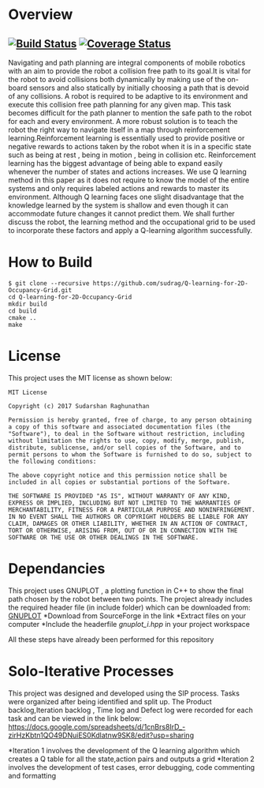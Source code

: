 # Overview
[![Build Status](https://travis-ci.org/sudrag/Q-learning-for-2D-Occupancy-Grid.svg?branch=master)](https://travis-ci.org/sudrag/Q-learning-for-2D-Occupancy-Grid)
[![Coverage Status](https://coveralls.io/repos/github/sudrag/Q-learning-for-2D-Occupancy-Grid/badge.svg?branch=master)](https://coveralls.io/github/sudrag/Q-learning-for-2D-Occupancy-Grid?branch=master)
---
Navigating and path planning are integral components of mobile robotics with an aim to provide the robot a collision free path to its goal.It is vital for the robot to avoid collisions both dynamically by making use of the on-board sensors and also statically by initially choosing a path that is devoid of any collisions. A robot is required to be adaptive to its environment and execute this collision free path planning for any given map. This task becomes difficult for the path planner to mention the safe path to the robot for each and every environment. A more robust solution is to teach the robot the right way to navigate itself in a map through reinforcement learning.Reinforcement learning is essentially used to provide positive or negative rewards to actions taken by the robot when it is in a specific state such as being at rest , being in motion , being in collision etc. Reinforcement learning has the biggest advantage of being able to expand easily whenever the number of states and actions increases. We use Q learning method in this paper as it does not require to know the model of the entire systems and only requires labeled actions and rewards to master its environment. Although Q learning faces one slight disadvantage that the knowledge learned by the system is shallow and even though it can accommodate future changes it cannot predict them. We shall further discuss the robot, the learning method and the occupational grid to be used to incorporate these factors and apply a Q-learning algorithm successfully.

# How to Build
```
$ git clone --recursive https://github.com/sudrag/Q-learning-for-2D-Occupancy-Grid.git
cd Q-learning-for-2D-Occupancy-Grid
mkdir build
cd build
cmake ..
make
```
# License
This project uses the MIT license as shown below:

```
MIT License

Copyright (c) 2017 Sudarshan Raghunathan

Permission is hereby granted, free of charge, to any person obtaining a copy of this software and associated documentation files (the "Software"), to deal in the Software without restriction, including without limitation the rights to use, copy, modify, merge, publish, distribute, sublicense, and/or sell copies of the Software, and to permit persons to whom the Software is furnished to do so, subject to the following conditions:

The above copyright notice and this permission notice shall be included in all copies or substantial portions of the Software.

THE SOFTWARE IS PROVIDED "AS IS", WITHOUT WARRANTY OF ANY KIND, EXPRESS OR IMPLIED, INCLUDING BUT NOT LIMITED TO THE WARRANTIES OF MERCHANTABILITY, FITNESS FOR A PARTICULAR PURPOSE AND NONINFRINGEMENT. IN NO EVENT SHALL THE AUTHORS OR COPYRIGHT HOLDERS BE LIABLE FOR ANY CLAIM, DAMAGES OR OTHER LIABILITY, WHETHER IN AN ACTION OF CONTRACT, TORT OR OTHERWISE, ARISING FROM, OUT OF OR IN CONNECTION WITH THE SOFTWARE OR THE USE OR OTHER DEALINGS IN THE SOFTWARE.
```

# Dependancies

This project uses GNUPLOT , a plotting function in C++ to show the final path chosen by the robot between two points. The project already includes the required header file (in include folder) which can be downloaded from:
[GNUPLOT](http://www.gnuplot.info/download.html) 
*Download from SourceForge in the link
*Extract files on your computer
*Include the headerfile *gnuplot_i.hpp* in your project workspace

All these steps have already been performed for this repository

# Solo-Iterative Processes
This project was designed and developed using the SIP process. Tasks were organized after being identified and split up. The Product backlog,Iteration backlog , Time log and Defect log were recorded for each task and can be viewed in the link below:
https://docs.google.com/spreadsheets/d/1cnBrs8IrD_-zirHzKbtn1QO49DNuiES0Kdlatnw9SK8/edit?usp=sharing

*Iteration 1 involves the development of the Q learning algorithm which creates a Q table for all the state,action pairs and outputs a grid
*Iteration 2 involves the development of test cases, error debugging, code commenting and formatting 